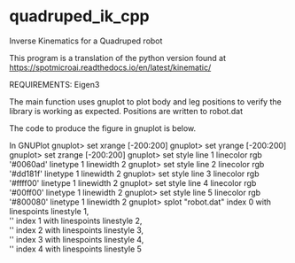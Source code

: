 # quadruped_ik_cpp
Inverse Kinematics for a Quadruped robot

This program is a translation of the python version found at https://spotmicroai.readthedocs.io/en/latest/kinematic/

REQUIREMENTS:
Eigen3

The main function uses gnuplot to plot body and leg positions to verify the library is working as expected. Positions are written to robot.dat

The code to produce the figure in gnuplot is below.

In GNUPlot
gnuplot> set xrange [-200:200]
gnuplot> set yrange [-200:200]
gnuplot> set zrange [-200:200]
gnuplot> set style line 1 linecolor rgb '#0060ad' linetype 1 linewidth 2
gnuplot> set style line 2 linecolor rgb '#dd181f' linetype 1 linewidth 2
gnuplot> set style line 3 linecolor rgb '#ffff00' linetype 1 linewidth 2
gnuplot> set style line 4 linecolor rgb '#00ff00' linetype 1 linewidth 2
gnuplot> set style line 5 linecolor rgb '#800080' linetype 1 linewidth 2
gnuplot> splot "robot.dat" index 0 with linespoints linestyle 1, \
'' index 1 with linespoints linestyle 2, \
'' index 2 with linespoints linestyle 3, \
'' index 3 with linespoints linestyle 4, \
'' index 4 with linespoints linestyle 5
